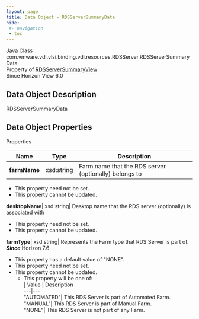```yaml
---
layout: page
title: Data Object - RDSServerSummaryData
hide:
 #- navigation
 - toc
---
```






Java Class
    com.vmware.vdi.vlsi.binding.vdi.resources.RDSServer.RDSServerSummaryData  
Property of
     [RDSServerSummaryView](vdi.resources.RDSServer.RDSServerSummaryView.md#field_detail)  
Since 
    Horizon View 6.0

## Data Object Description 

RDSServerSummaryData 

## Data Object Properties

Properties

Name |  Type |  Description   
---|---|---  
**farmName**|  xsd:string|  Farm name that the RDS server (optionally) belongs to   


* This property need not be set.
* This property cannot be updated.

  
**desktopName**|  xsd:string|  Desktop name that the RDS server (optionally) is associated with   


* This property need not be set.
* This property cannot be updated.

  
**farmType**|  xsd:string|  Represents the Farm type that RDS Server is part of.  **_Since_** Horizon 7.6  


  * This property has a default value of "NONE".
* This property need not be set.
* This property cannot be updated.
  * This property will be one of:  
|  Value |  Description   
---|---  
"AUTOMATED"| This RDS Server is part of Automated Farm.  
"MANUAL"| This RDS Server is part of Manual Farm.  
"NONE"| This RDS Server is not part of any Farm.  

  
  
  
   
  
  

